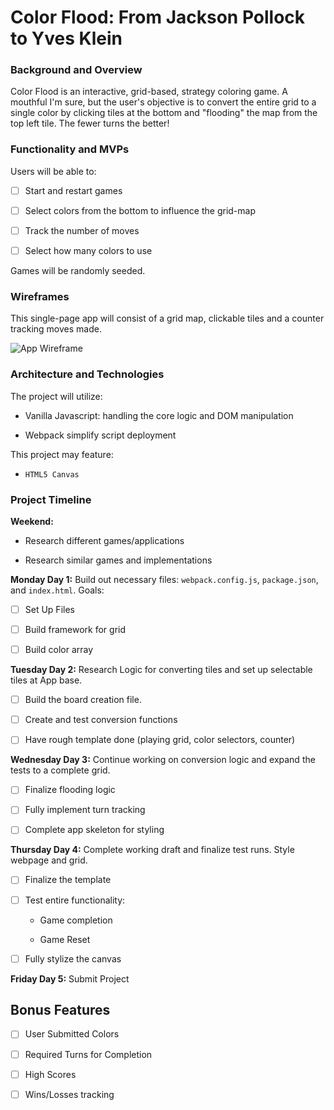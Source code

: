 # Color Flood: From Jackson Pollock to Yves Klein

### Background and Overview

Color Flood is an interactive, grid-based, strategy coloring game. A mouthful I'm sure, but the user's objective is to convert the entire grid to a single color by clicking tiles at the bottom and "flooding" the map from the top left tile. The fewer turns the better!

### Functionality and MVPs

Users will be able to:

- [ ] Start and restart games

- [ ] Select colors from the bottom to influence the grid-map

- [ ] Track the number of moves

- [ ] Select how many colors to use

Games will be randomly seeded.

### Wireframes

This single-page app will consist of a grid map, clickable tiles and a counter tracking moves made.

![App Wireframe](https://user-images.githubusercontent.com/29738420/38792381-96e6509c-4101-11e8-89e0-066bee8798eb.png)

### Architecture and Technologies

The project will utilize:

- Vanilla Javascript: handling the core logic and DOM manipulation

- Webpack simplify script deployment

This project may feature:

- `HTML5 Canvas`

### Project Timeline

__Weekend:__

- Research different games/applications

- Research similar games and implementations

__Monday Day 1:__ Build out necessary files: `webpack.config.js`, `package.json`, and `index.html`.
Goals:

- [ ] Set Up Files

- [ ] Build framework for grid

- [ ] Build color array

__Tuesday Day 2:__ Research Logic for converting tiles and set up selectable tiles at App base.

- [ ] Build the board creation file.

- [ ] Create and test conversion functions

- [ ] Have rough template done (playing grid, color selectors, counter)

__Wednesday Day 3:__ Continue working on conversion logic and expand the tests to a complete grid.

- [ ] Finalize flooding logic

- [ ] Fully implement turn tracking

- [ ] Complete app skeleton for styling

__Thursday Day 4:__ Complete working draft and finalize test runs. Style webpage and grid.

- [ ] Finalize the template

- [ ] Test entire functionality:

    - Game completion

    - Game Reset

- [ ] Fully stylize the canvas

__Friday Day 5:__ Submit Project

## Bonus Features

- [ ] User Submitted Colors

- [ ] Required Turns for Completion

- [ ] High Scores

- [ ] Wins/Losses tracking